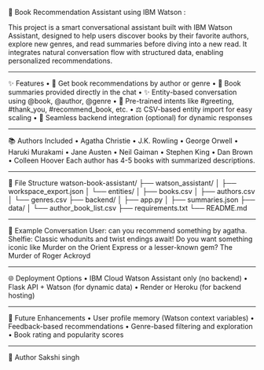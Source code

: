 📖 Book Recommendation Assistant using IBM Watson :

This project is a smart conversational assistant built with IBM Watson Assistant, designed to help users discover books by their favorite authors, explore new genres, and read summaries before diving into a new read. It integrates natural conversation flow with structured data, enabling personalized recommendations.
________________________________________
✨ Features
•	📖 Get book recommendations by author or genre
•	📅 Book summaries provided directly in the chat
•	✨ Entity-based conversation using @book, @author, @genre
•	🤖 Pre-trained intents like #greeting, #thank_you, #recommend_book, etc.
•	⚖️ CSV-based entity import for easy scaling
•	🤝 Seamless backend integration (optional) for dynamic responses
________________________________________
📚 Authors Included
•	Agatha Christie
•	J.K. Rowling
•	George Orwell
•	Haruki Murakami
•	Jane Austen
•	Neil Gaiman
•	Stephen King
•	Dan Brown
•	Colleen Hoover
Each author has 4-5 books with summarized descriptions.
________________________________________
📄 File Structure
watson-book-assistant/
├── watson_assistant/
│   ├── workspace_export.json
│   └── entities/
│       ├── books.csv
│       ├── authors.csv
│       └── genres.csv
├── backend/
│   ├── app.py
│   ├── summaries.json
├── data/
│   └── author_book_list.csv
├── requirements.txt
└── README.md
________________________________________
🚪 Example Conversation
User: can you recommend something by agatha.
Shelfie: 
Classic whodunits and twist endings await! Do you want something iconic like Murder on the Orient Express or a lesser-known gem?
 The Murder of Roger Ackroyd
________________________________________
🌐 Deployment Options
•	IBM Cloud Watson Assistant only (no backend)
•	Flask API + Watson (for dynamic data)
•	Render or Heroku (for backend hosting)
________________________________________
🚀 Future Enhancements
•	User profile memory (Watson context variables)
•	Feedback-based recommendations
•	Genre-based filtering and exploration
•	Book rating and popularity scores
________________________________________
👤 Author
Sakshi singh


